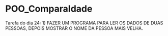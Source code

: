 # POO_ComparaIdade
Tarefa do dia 24: 1) FAZER UM PROGRAMA PARA LER OS DADOS DE DUAS PESSOAS, DEPOIS MOSTRAR O NOME DA PESSOA MAIS VELHA.
